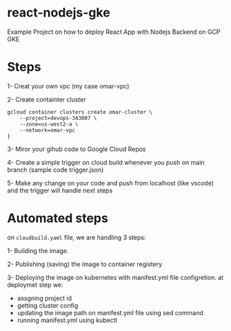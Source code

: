 # react-nodejs-gke
Example Project on how to deploy React App with Nodejs Backend on GCP GKE

# Steps
1- Creat your own vpc (my case omar-vpc)

2- Create containter cluster
```
gcloud container clusters create omar-cluster \
    --project=devops-343007 \
    --zone=us-west2-a \
    --network=omar-vpc
}
```

3- Miror your gihub code to Google Cloud Repos

4- Create a simple trigger on cloud build whenever you push on main branch (sample code trigger.json) 

5- Make any change on your code and push from localhost (like vscode) and the trigger will handle next steps

# Automated steps

on ``` cloudbuild.yaml ``` file, we are handling 3 steps:

1- Building the image.

2- Publishing (saving) the image to container registery

3- Deploying the image on kubernetes with manifest.yml file configretion.
at deploymet step we:
* assgning project id
* getting cluster config
* updating the image path on manifest.yml file using sed command
* running manifest.yml using kubectl
    